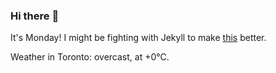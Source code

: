 ### Hi there :wave:

It's Monday! I might be fighting with Jekyll to make [this](https://swissclubto.github.io) better.

Weather in Toronto: overcast, at +0°C.
